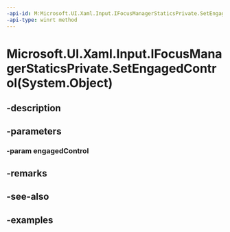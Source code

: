 ```yaml
---
-api-id: M:Microsoft.UI.Xaml.Input.IFocusManagerStaticsPrivate.SetEngagedControl(System.Object)
-api-type: winrt method
---
```


# Microsoft.UI.Xaml.Input.IFocusManagerStaticsPrivate.SetEngagedControl(System.Object)

<!--
public void SetEngagedControl (object engagedControl);
-->


## -description

## -parameters

### -param engagedControl

## -remarks

## -see-also

## -examples


